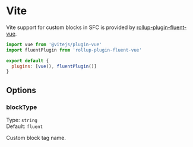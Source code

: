 # Vite

Vite support for custom blocks in SFC is provided by [rollup-plugin-fluent-vue](https://www.npmjs.com/package/rollup-plugin-fluent-vue).

```js
import vue from '@vitejs/plugin-vue'
import fluentPlugin from 'rollup-plugin-fluent-vue'

export default {
  plugins: [vue(), fluentPlugin()]
}
```

## Options

### blockType

Type: `string`<br>
Default: `fluent`

Custom block tag name.
